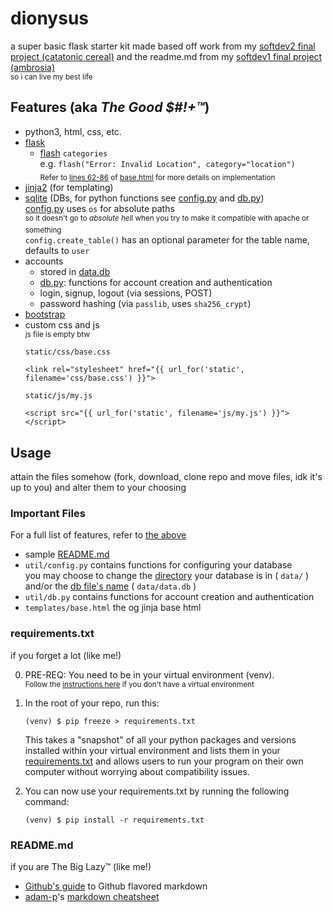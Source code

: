 # dionysus

a super basic flask starter kit made based off work from my [softdev2 final project (catatonic cereal)](https://github.com/tfabiha/ccereal/) and the readme.md from my [softdev1 final project (ambrosia)](https://github.com/rachel-ng/group-d-etat)  
<sub>so i can live my best life</sub>


## Features (aka *The Good $#!+™*)

- python3, html, css, etc. 
- [flask](http://flask.pocoo.org/)
    - [flash](http://flask.pocoo.org/docs/1.0/patterns/flashing/) `categories`  
      e.g. `flash("Error: Invalid Location", category="location")`  
      <sub>Refer to [lines 62-86](https://github.com/rachel-ng/flask_starter/blob/master/templates/base.html#L62-L86) of [base.html](templates/base.html) for more details on implementation</sub>
- [jinja2](http://jinja.pocoo.org/) (for templating)
- [sqlite](https://docs.python.org/3.4/library/sqlite3.html) (DBs, for python functions see [config.py](util/config.py) and [db.py](util/db.py))  
    [config.py](util/config.py) uses `os` for absolute paths  
    <sup>so it doesn't go to *absolute hell* when you try to make it compatible with apache or something</sup>  
    `config.create_table()` has an optional parameter for the table name, defaults to `user`
- accounts
    - stored in [data.db](data/data.db)
    - [db.py](util/db.py): functions for account creation and authentication
    - login, signup, logout (via sessions, POST)
    - password hashing (via `passlib`, uses `sha256_crypt`)
- [bootstrap](https://getbootstrap.com/)
- custom css and js  
    <sup>js file is empty btw</sup>  
    ```
    static/css/base.css
    
    <link rel="stylesheet" href="{{ url_for('static', filename='css/base.css') }}">
    ```
    ```
    static/js/my.js
    
    <script src="{{ url_for('static', filename='js/my.js') }}"></script>
    ```


## Usage

attain the files somehow (fork, download, clone repo and move files, idk it's up to you) and alter them to your choosing

### Important Files

For a full list of features, refer to [the above](#the-good-)

- sample [README.md](sample.md)
- `util/config.py` contains functions for configuring your database  
    you may choose to change the [directory](https://github.com/rachel-ng/flask_starter/blob/master/util/config.py#L8) your database is in ( `data/` ) and/or the [db file's name](https://github.com/rachel-ng/flask_starter/blob/master/util/config.py#L9) ( `data/data.db` )
- `util/db.py` contains functions for account creation and authentication
- `templates/base.html` the og jinja base html


### requirements.txt

if you forget a lot (like me!)

0. PRE-REQ: You need to be in your virtual environment (venv).  
<sup>Follow the [instructions here](sample.md#dependencies) if you don't have a virtual environment</sup>

1. In the root of your repo, run this: 

    ```
    (venv) $ pip freeze > requirements.txt
    ```
    
    This takes a "snapshot" of all your python packages and versions installed within your virtual environment and lists them in your [requirements.txt](requirements.txt) and allows users to run your program on their own computer without worrying about compatibility issues. 
    
2. You can now use your requirements.txt by running the following command: 
    ```
    (venv) $ pip install -r requirements.txt
    ```


### README.md

if you are The Big Lazy™ (like me!)

- [Github's guide](https://guides.github.com/features/mastering-markdown/) to Github flavored markdown
- [adam-p](https://github.com/adam-p)'s [markdown cheatsheet](https://github.com/adam-p/markdown-here/wiki/Markdown-Cheatsheet)

